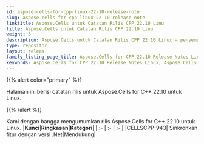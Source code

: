```yaml
---
id: aspose-cells-for-cpp-linux-22-10-release-note
slug: aspose-cells-for-cpp-linux-22-10-release-note
linktitle: Aspose.Cells untuk Catatan Rilis CPP 22.10 Linu
title: Aspose.Cells untuk Catatan Rilis CPP 22.10 Linu
weight: 3
description: Aspose.Cells untuk Catatan Rilis CPP 22.10 Linux – penyempurnaan terbaru, fitur baru, dan perbaikan
type: repositor
layout: releas
family_listing_page_title: Aspose.Cells for CPP 22.10 Release Notes Linu
keywords: Aspose.Cells for CPP 22.10 Release Notes Linux, Aspose.Cells for CPP 22.10 Linux updates and fixe
---
```

{{% alert color="primary" %}}

Halaman ini berisi catatan rilis untuk Aspose.Cells for C++ 22.10 untuk Linux.

{{% /alert %}}

Kami dengan bangga mengumumkan rilis Aspose.Cells for C++ 22.10 untuk Linux.
|**Kunci**|**Ringkasan**|**Kategori**|
| :- | :- | :- |
|CELLSCPP-943| Sinkronkan fitur dengan versi .Net|Mendukung|
